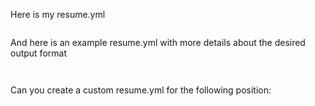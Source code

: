 Here is my resume.yml

```
```
And here is an example resume.yml with more details about the desired output format
```


```

Can you create a custom resume.yml for the following position:
